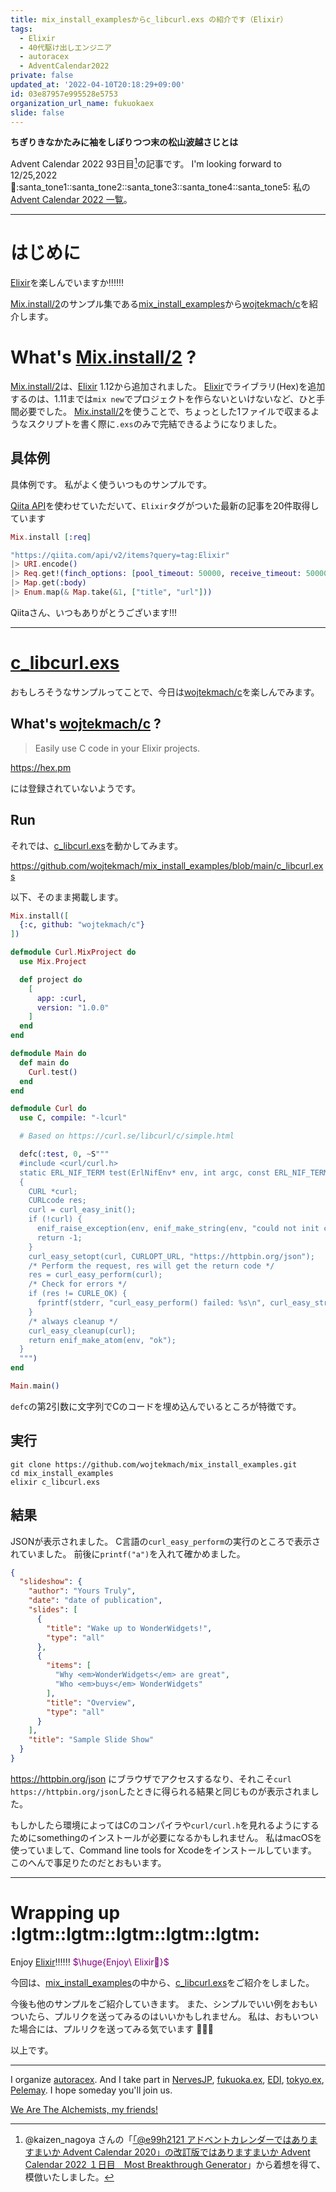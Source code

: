 ```yaml
---
title: mix_install_examplesからc_libcurl.exs の紹介です（Elixir）
tags:
  - Elixir
  - 40代駆け出しエンジニア
  - autoracex
  - AdventCalendar2022
private: false
updated_at: '2022-04-10T20:18:29+09:00'
id: 03e87957e995528e5753
organization_url_name: fukuokaex
slide: false
---
```

**ちぎりきなかたみに袖をしぼりつつ末の松山波越さじとは**

Advent Calendar 2022 93日目[^1]の記事です。
I'm looking forward to 12/25,2022 :santa::santa_tone1::santa_tone2::santa_tone3::santa_tone4::santa_tone5:
私の[Advent Calendar 2022 一覧](https://docs.google.com/spreadsheets/d/1HQvFjagQLRPjOYAjDVzWp9S4b8dKixxvvaz_TtbZWto/edit#gid=1723448955)。

[^1]: @kaizen_nagoya さんの「[「@e99h2121 アドベントカレンダーではありますまいか Advent Calendar 2020」の改訂版ではありますまいか Advent Calendar 2022 １日目　Most Breakthrough Generator](https://qiita.com/kaizen_nagoya/items/49ebebee3a0377f3b59b)」から着想を得て、模倣いたしました。 

---



# はじめに

[Elixir](https://elixir-lang.org/)を楽しんでいますか:bangbang::bangbang::bangbang:

[Mix.install/2](https://hexdocs.pm/mix/1.13/Mix.html#install/2)のサンプル集である[mix_install_examples](https://github.com/wojtekmach/mix_install_examples/)から[wojtekmach/c](https://github.com/wojtekmach/c)を紹介します。



# What's [Mix.install/2](https://hexdocs.pm/mix/1.13/Mix.html#install/2) ?

[Mix.install/2](https://hexdocs.pm/mix/1.13/Mix.html#install/2)は、[Elixir](https://elixir-lang.org/) 1.12から追加されました。
[Elixir](https://elixir-lang.org/)でライブラリ(Hex)を追加するのは、1.11までは`mix new`でプロジェクトを作らないといけないなど、ひと手間必要でした。
[Mix.install/2](https://hexdocs.pm/mix/1.13/Mix.html#install/2)を使うことで、ちょっとした1ファイルで収まるようなスクリプトを書く際に`.exs`のみで完結できるようになりました。

## 具体例

具体例です。
私がよく使ういつものサンプルです。

[Qiita API](https://qiita.com/api/v2/docs)を使わせていただいて、`Elixir`タグがついた最新の記事を20件取得しています

```elixir
Mix.install [:req]

"https://qiita.com/api/v2/items?query=tag:Elixir"
|> URI.encode()
|> Req.get!(finch_options: [pool_timeout: 50000, receive_timeout: 50000])
|> Map.get(:body)
|> Enum.map(& Map.take(&1, ["title", "url"]))

```

Qiitaさん、いつもありがとうございます!!!

---

# [c_libcurl.exs](https://github.com/wojtekmach/mix_install_examples/blob/main/c_libcurl.exs)

おもしろそうなサンプルってことで、今日は[wojtekmach/c](https://github.com/wojtekmach/c)を楽しんでみます。



## What's [wojtekmach/c](https://github.com/wojtekmach/c) ?

> Easily use C code in your Elixir projects.

https://hex.pm

には登録されていないようです。


## Run

それでは、[c_libcurl.exs](https://github.com/wojtekmach/mix_install_examples/blob/main/c_libcurl.exs)を動かしてみます。

https://github.com/wojtekmach/mix_install_examples/blob/main/c_libcurl.exs

以下、そのまま掲載します。

```elixir:c_libcurl.exs
Mix.install([
  {:c, github: "wojtekmach/c"}
])

defmodule Curl.MixProject do
  use Mix.Project

  def project do
    [
      app: :curl,
      version: "1.0.0"
    ]
  end
end

defmodule Main do
  def main do
    Curl.test()
  end
end

defmodule Curl do
  use C, compile: "-lcurl"

  # Based on https://curl.se/libcurl/c/simple.html

  defc(:test, 0, ~S"""
  #include <curl/curl.h>
  static ERL_NIF_TERM test(ErlNifEnv* env, int argc, const ERL_NIF_TERM argv[])
  {
    CURL *curl;
    CURLcode res;
    curl = curl_easy_init();
    if (!curl) {
      enif_raise_exception(env, enif_make_string(env, "could not init curl", ERL_NIF_LATIN1));
      return -1;
    }
    curl_easy_setopt(curl, CURLOPT_URL, "https://httpbin.org/json");
    /* Perform the request, res will get the return code */
    res = curl_easy_perform(curl);
    /* Check for errors */
    if (res != CURLE_OK) {
      fprintf(stderr, "curl_easy_perform() failed: %s\n", curl_easy_strerror(res));
    }
    /* always cleanup */
    curl_easy_cleanup(curl);
    return enif_make_atom(env, "ok");
  }
  """)
end

Main.main()
```

`defc`の第2引数に文字列でCのコードを埋め込んでいるところが特徴です。


## 実行

```shell
git clone https://github.com/wojtekmach/mix_install_examples.git
cd mix_install_examples
elixir c_libcurl.exs
```

## 結果

JSONが表示されました。
C言語の`curl_easy_perform`の実行のところで表示されていました。
前後に`printf("a")`を入れて確かめました。


```json
{
  "slideshow": {
    "author": "Yours Truly", 
    "date": "date of publication", 
    "slides": [
      {
        "title": "Wake up to WonderWidgets!", 
        "type": "all"
      }, 
      {
        "items": [
          "Why <em>WonderWidgets</em> are great", 
          "Who <em>buys</em> WonderWidgets"
        ], 
        "title": "Overview", 
        "type": "all"
      }
    ], 
    "title": "Sample Slide Show"
  }
}
```

https://httpbin.org/json
にブラウザでアクセスするなり、それこそ`curl https://httpbin.org/json`したときに得られる結果と同じものが表示されました。

もしかしたら環境によってはCのコンパイラや`curl/curl.h`を見れるようにするためにsomethingのインストールが必要になるかもしれません。
私はmacOSを使っていまして、Command line tools for Xcodeをインストールしています。
このへんで事足りたのだとおもいます。


---

# Wrapping up :lgtm::lgtm::lgtm::lgtm::lgtm:

Enjoy [Elixir](https://elixir-lang.org/):bangbang::bangbang::bangbang:
<font color="purple">$\huge{Enjoy\ Elixir🚀}$</font>

今回は、[mix_install_examples](https://github.com/wojtekmach/mix_install_examples/)の中から、[c_libcurl.exs](https://github.com/wojtekmach/mix_install_examples/blob/main/c_libcurl.exs)をご紹介をしました。


今後も他のサンプルをご紹介していきます。
また、シンプルでいい例をおもいついたら、プルリクを送ってみるのはいいかもしれません。
私は、おもいついた場合には、プルリクを送ってみる気でいます :rocket::rocket::rocket: 


以上です。





---

I organize [autoracex](https://autoracex.connpass.com/).
And I take part in [NervesJP](https://nerves-jp.connpass.com/), [fukuoka.ex](https://fukuokaex.connpass.com/), [EDI](https://fukuokaex.connpass.com/), [tokyo.ex](https://beam-lang.connpass.com/), [Pelemay](https://pelemay.connpass.com/).
I hope someday you'll join us.

[We Are The Alchemists, my friends!](https://www.youtube.com/watch?v=04854XqcfCY)





